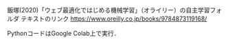 飯塚(2020)「ウェブ最適化ではじめる機械学習」（オライリー）の自主学習フォルダ
テキストのリンク https://www.oreilly.co.jp/books/9784873119168/ 

PythonコードはGoogle Colab上で実行．